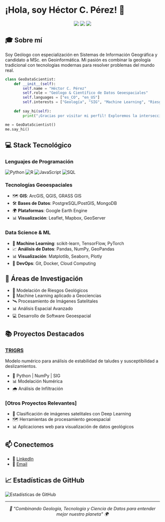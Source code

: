 # ¡Hola, soy Héctor C. Pérez! 👋

<div align="center">
  <img src="https://img.shields.io/badge/Geólogo-🌋-blue" />
  <img src="https://img.shields.io/badge/Data_Scientist-📊-green" />
  <img src="https://img.shields.io/badge/GIS_Developer-🗺️-orange" />
</div>

## 🎓 Sobre mí

Soy Geólogo con especialización en Sistemas de Información Geográfica y candidato a MSc. en Geoinformática. Mi pasión es combinar la geología tradicional con tecnologías modernas para resolver problemas del mundo real.

```python
class GeoDataScientist:
    def __init__(self):
        self.name = "Héctor C. Pérez"
        self.role = "Geólogo & Científico de Datos Geoespaciales"
        self.languages = ["es_CO", "en_US"]
        self.interests = ["Geología", "SIG", "Machine Learning", "Riesgos Geológicos"]
    
    def say_hi(self):
        print("¡Gracias por visitar mi perfil! Exploremos la intersección entre geociencias y tecnología.")

me = GeoDataScientist()
me.say_hi()
```

## 💻 Stack Tecnológico

### Lenguajes de Programación
![Python](https://img.shields.io/badge/Python-★★★-yellow)
![R](https://img.shields.io/badge/R-★★★-blue)
![JavaScript](https://img.shields.io/badge/JavaScript-★★-orange)
![SQL](https://img.shields.io/badge/SQL-★★★-green)

### Tecnologías Geoespaciales
- 🗺️ **GIS**: ArcGIS, QGIS, GRASS GIS
- 🛠️ **Bases de Datos**: PostgreSQL/PostGIS, MongoDB
- 🌍 **Plataformas**: Google Earth Engine
- 📊 **Visualización**: Leaflet, Mapbox, GeoServer

### Data Science & ML
- 🤖 **Machine Learning**: scikit-learn, TensorFlow, PyTorch
- 📈 **Análisis de Datos**: Pandas, NumPy, GeoPandas
- 📊 **Visualización**: Matplotlib, Seaborn, Plotly
- 🔄 **DevOps**: Git, Docker, Cloud Computing

## 🔬 Áreas de Investigación

- 🌋 Modelación de Riesgos Geológicos
- 🤖 Machine Learning aplicado a Geociencias
- 🛰️ Procesamiento de Imágenes Satelitales
- 📊 Análisis Espacial Avanzado
- 💻 Desarrollo de Software Geoespacial

## 📚 Proyectos Destacados

### [TRIGRS](https://github.com/hperezc/TRIGRS)
Modelo numérico para análisis de estabilidad de taludes y susceptibilidad a deslizamientos.
- 🔧 Python | NumPy | SIG
- 📊 Modelación Numérica
- 🌧️ Análisis de Infiltración

### [Otros Proyectos Relevantes]
- 🤖 Clasificación de imágenes satelitales con Deep Learning
- 🗺️ Herramientas de procesamiento geoespacial
- 📊 Aplicaciones web para visualización de datos geológicos

## 📫 Conectemos

- 💼 [LinkedIn](https://www.linkedin.com/in/hector-camilo-perez-contreras-a971551a1/)
- 📧 [Email](hectorcperez21@gmail.com)

## 📈 Estadísticas de GitHub

![Estadísticas de GitHub](https://github-readme-stats.vercel.app/api?username=hperezc&show_icons=true&theme=radical)

---

<div align="center">
  <i>🌟 "Combinando Geología, Tecnología y Ciencia de Datos para entender mejor nuestro planeta" 🌍</i>
</div>

